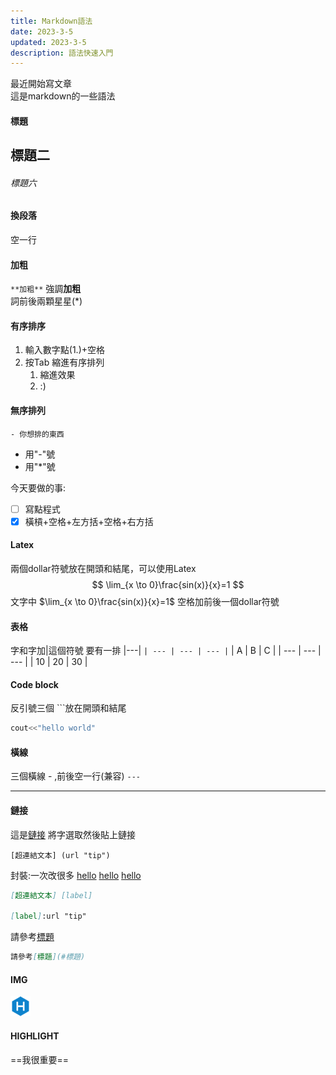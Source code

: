 ```yaml
---
title: Markdown語法
date: 2023-3-5 
updated: 2023-3-5
description: 語法快速入門
---
```


最近開始寫文章  
這是markdown的一些語法

#### 標題
## 標題二
###### 標題六


#### 換段落  
空一行

#### 加粗
`**加粗**`
強調**加粗**  
詞前後兩顆星星(*)

#### 有序排序
1. 輸入數字點(1.)+空格
2. 按Tab 縮進有序排列
   1. 縮進效果
   2. :)

#### 無序排列
`- 你想排的東西`
- 用"-"號
- 用"*"號 

今天要做的事:
- [ ] 寫點程式
- [x] 橫槓+空格+左方括+空格+右方括

#### Latex
兩個dollar符號放在開頭和結尾，可以使用Latex
$$
\lim_{x \to 0}\frac{sin(x)}{x}=1
$$
文字中 $\lim_{x \to 0}\frac{sin(x)}{x}=1$ 空格加前後一個dollar符號

#### 表格
字和字加|這個符號
要有一排 |---|
`| --- | --- | --- |`
| A   | B   | C   |
| --- | --- | --- |
| 10  | 20  | 30  |


#### Code block
反引號三個 ```放在開頭和結尾
```cpp
cout<<"hello world"
```

#### 橫線
三個橫線 - ,前後空一行(兼容)
`---`

---

#### 鏈接
這是[鏈接](https://github.com/oplushappy, "我的github")
將字選取然後貼上鏈接
```
[超連結文本] (url "tip")
```
封裝:一次改很多
[hello][la]
[hello][la] [hello][la]


[la]:google.com "我是菇狗"

```Markdown
[超連結文本] [label]

[label]:url "tip"
```

請參考[標題](#標題)

```Markdown
請參考[標題](#標題)
```
#### IMG
![我是圖片](../../themes/butterfly/source/img/favicon.png "HEXO")

#### HIGHLIGHT
==我很重要==
